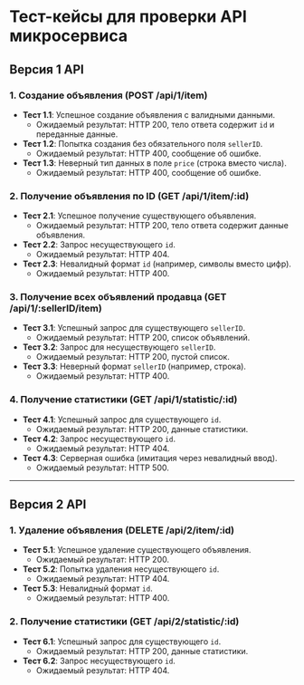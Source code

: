 # Тест-кейсы для проверки API микросервиса

## Версия 1 API

### 1. Создание объявления (POST /api/1/item)
- **Тест 1.1**: Успешное создание объявления с валидными данными.
  - Ожидаемый результат: HTTP 200, тело ответа содержит `id` и переданные данные.
- **Тест 1.2**: Попытка создания без обязательного поля `sellerID`.
  - Ожидаемый результат: HTTP 400, сообщение об ошибке.
- **Тест 1.3**: Неверный тип данных в поле `price` (строка вместо числа).
  - Ожидаемый результат: HTTP 400, сообщение об ошибке.

### 2. Получение объявления по ID (GET /api/1/item/:id)
- **Тест 2.1**: Успешное получение существующего объявления.
  - Ожидаемый результат: HTTP 200, тело ответа содержит данные объявления.
- **Тест 2.2**: Запрос несуществующего `id`.
  - Ожидаемый результат: HTTP 404.
- **Тест 2.3**: Невалидный формат `id` (например, символы вместо цифр).
  - Ожидаемый результат: HTTP 400.

### 3. Получение всех объявлений продавца (GET /api/1/:sellerID/item)
- **Тест 3.1**: Успешный запрос для существующего `sellerID`.
  - Ожидаемый результат: HTTP 200, список объявлений.
- **Тест 3.2**: Запрос для несуществующего `sellerID`.
  - Ожидаемый результат: HTTP 200, пустой список.
- **Тест 3.3**: Неверный формат `sellerID` (например, строка).
  - Ожидаемый результат: HTTP 400.

### 4. Получение статистики (GET /api/1/statistic/:id)
- **Тест 4.1**: Успешный запрос для существующего `id`.
  - Ожидаемый результат: HTTP 200, данные статистики.
- **Тест 4.2**: Запрос несуществующего `id`.
  - Ожидаемый результат: HTTP 404.
- **Тест 4.3**: Серверная ошибка (имитация через невалидный ввод).
  - Ожидаемый результат: HTTP 500.

---

## Версия 2 API

### 1. Удаление объявления (DELETE /api/2/item/:id)
- **Тест 5.1**: Успешное удаление существующего объявления.
  - Ожидаемый результат: HTTP 200.
- **Тест 5.2**: Попытка удаления несуществующего `id`.
  - Ожидаемый результат: HTTP 404.
- **Тест 5.3**: Невалидный формат `id`.
  - Ожидаемый результат: HTTP 400.

### 2. Получение статистики (GET /api/2/statistic/:id)
- **Тест 6.1**: Успешный запрос для существующего `id`.
  - Ожидаемый результат: HTTP 200, данные статистики.
- **Тест 6.2**: Запрос несуществующего `id`.
  - Ожидаемый результат: HTTP 404.
